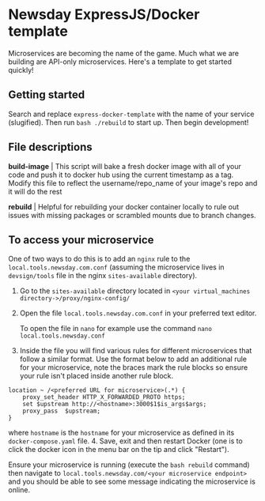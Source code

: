 # Newsday ExpressJS/Docker template

Microservices are becoming the name of the game. Much what we are building are API-only microservices. Here's a template to get started quickly!

## Getting started

Search and replace `express-docker-template` with the name of your service (slugified). Then run `bash ./rebuild` to start up. Then begin development!

## File descriptions

**build-image** | This script will bake a fresh docker image with all of your code and push it to docker hub using the current timestamp as a tag. Modify this file to reflect the username/repo_name of your image's repo and it will do the rest

**rebuild** | Helpful for rebuilding your docker container locally to rule out issues with missing packages or scrambled mounts due to branch changes.

## To access your microservice

One of two ways to do this is to add an `nginx` rule to the `local.tools.newsday.com.conf` (assuming the microservice lives in `devsign/tools` file in the nginx `sites-available` directory).

1. Go to the `sites-available` directory located in `<your virtual_machines directory->/proxy/nginx-config/`
2. Open the file `local.tools.newsday.com.conf` in your preferred text editor.

   To open the file in `nano` for example use the command `nano local.tools.newsday.conf`

3. Inside the file you will find various rules for different microservices that follow a similar format. Use the format below to add an additional rule for your microservice, note the braces mark the rule blocks so ensure your rule isn't placed inside another rule block.

```nginx
location ~ /<preferred URL for microservice>(.*) {
    proxy_set_header HTTP_X_FORWARDED_PROTO https;
    set $upstream http://<hostname>:3000$1$is_args$args;
    proxy_pass  $upstream;
}
```

where `hostname` is the `hostname` for your microservice as defined in its `docker-compose.yaml` file. 4. Save, exit and then restart Docker (one is to click the docker icon in the menu bar on the tip and click "Restart").

Ensure your microservice is running (execute the `bash rebuild` command) then navigate to `local.tools.newsday.com/<your microservice endpoint>` and you should be able to see some message indicating the microservice is online.
